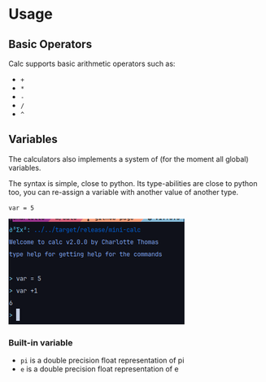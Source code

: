 # Usage 

## Basic Operators

Calc supports basic arithmetic operators such as:

- `+` 
- `*`
- `-`
- `/`
- `^`

## Variables

The calculators also implements a system of (for the moment all global)
variables.

The syntax is simple, close to python. Its type-abilities are close to python
too, you can re-assign a variable with another value of another type.
```
var = 5 
```

![Example](/assets/image.png)

### Built-in variable
- `pi` is a double precision float representation of pi 
- `e` is a double precision float representation of e

